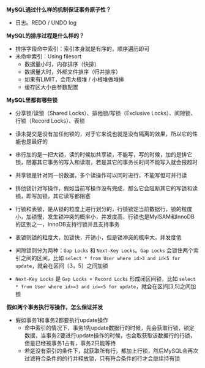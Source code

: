 **MySQL通过什么样的机制保证事务原子性？**
  - 日志。REDO / UNDO log



**MySQL的排序过程是什么样的？**

  - 排序字段命中索引：索引本身就是有序的，顺序遍历即可
  - 未命中索引：Using filesort
    - 数据量小时，内存排序（快排）
    - 数据量大时，外部文件排序（归并排序）
    - 如果有LIMIT，会用大根堆 / 小根堆做堆排
    - 缓存区大小由参数配置



**MySQL里都有哪些锁**

- 分享锁/读锁（Shared Locks）、排他锁/写锁（Exclusive Locks）、间隙锁、行锁（Record Locks）、表锁

- 读未提交是没有加任何锁的，对于它来说也就是没有隔离的效果，所以它的性能也是最好的
- 串行加的是一把大锁，读的时候加共享锁，不能写，写的时候，加的是排它锁，阻塞其它事务的写入和读取，若是其它的事务长时间不能写入就会报超时
- 共享锁是针对同一份数据，多个读操作可以同时进行，不能写但可并行读
- 排他锁针对写操作，假如当前写操作没有完成，那么它会阻断其它的写锁和读锁，即写加锁，其它读写都阻塞
- 行锁和表锁，是从锁的粒度上进行划分的，行锁锁定当前数据行，锁的粒度小，加锁慢，发生锁冲突的概率小，并发度高，行锁也是MyISAM和InnoDB的区别之一，InnoDB支持行锁并且支持事务
- 表锁则锁的粒度大，加锁快，开销小，但是锁冲突的概率大，并发度低
- 间隙锁则分为两种：`Gap Locks` 和 `Next-Key Locks`。`Gap Locks` 会锁住两个索引之间的区间，比如 `select * from User where id>3 and id<5 for update`，就会在区间（3，5）之间加锁
- `Next-Key Locks` 是 `Gap Locks + Record Locks` 形成闭区间锁，比如 `select * from User where id>=3 and id=<5 for update`，就会在区间[3,5]之间加锁



**假如两个事务执行写操作，怎么保证并发**

- 假如事务1和事务2都要执行update操作
  - 命中索引的情况下，事务1先update数据行的时候，先会获取行锁，锁定数据，当事务2要进行update操作的时候，也会取获取该数据行的行锁，但是已经被事务1占有，事务2只能等待
  - 若是没有索引的条件下，就获取所有行，都加上行锁，然后MySQL会再次过滤符合条件的的行并释放锁，只有符合条件的行才会继续持有锁